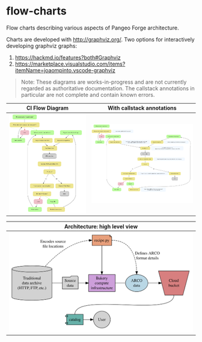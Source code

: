 # flow-charts
Flow charts describing various aspects of Pangeo Forge architecture.

Charts are developed with http://graphviz.org/. Two options for interactively developing graphviz graphs:
1. https://hackmd.io/features?both#Graphviz
2. https://marketplace.visualstudio.com/items?itemName=joaompinto.vscode-graphviz

> Note: These diagrams are works-in-progress and are not currently regarded as authoritative documentation. The callstack annotations in particular are not complete and contain known errors.

| CI Flow Diagram | With callstack annotations |
| --------------- | -------------------------- |
| ![CI Flow Diagram of Pangeo Forge](renders/ci-flow.png "Title") | ![CI Flow Diagram of Pangeo Forge](renders/ci-flow-with-callstack.png "Title") |

| Architecture: high level view |
| ----------------------------- |
| ![CI Flow Diagram of Pangeo Forge](renders/architecture.png "Title") 